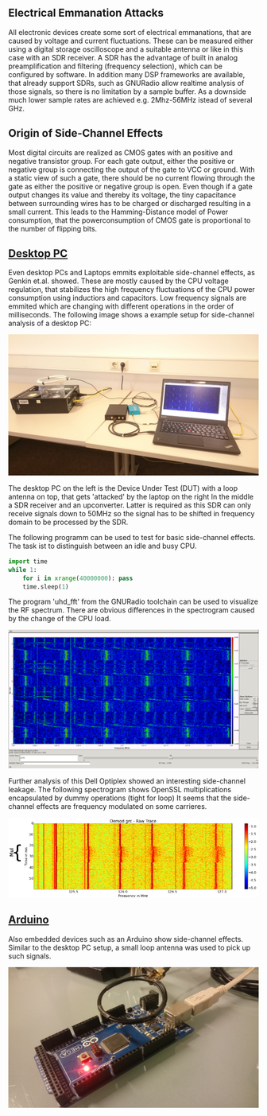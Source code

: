 ## Electrical Emmanation Attacks

All electronic devices create some sort of electrical emmanations, that are caused by voltage and current fluctuations.
These can be measured either using a digital storage oscilloscope and a suitable antenna or like in this case with an SDR receiver.
A SDR has the advantage of built in analog preamplification and filtering (frequency selection), which can be configured by software.
In addition many DSP frameworks are available, that already support SDRs, such as GNURadio allow realtime analysis of those signals, so there is no limitation by a sample buffer.
As a downside much lower sample rates are achieved e.g. 2Mhz-56MHz istead of several GHz.

## Origin of Side-Channel Effects

Most digital circuits are realized as CMOS gates with an positive and negative transistor group.
For each gate output, either the positive or negative group is connecting the output of the gate to VCC or ground.
With a static view of such a gate, there should be no current flowing through the gate as either the positive or negative group is open.
Even though if a gate output changes its value and thereby its voltage, the tiny capacitance between surrounding wires has to be charged or discharged resulting in a small current.
This leads to the Hamming-Distance model of Power consumption, that the powerconsumption of CMOS gate is proportional to the number of flipping bits.


## [Desktop PC](sca/openssl.md)

Even desktop PCs and Laptops emmits exploitable side-channel effects, as Genkin et.al. showed.
These are mostly caused by the CPU voltage regulation, that stabilizes the high frequency fluctuations of the CPU power consumption using inductiors and capacitors.
Low frequency signals are emmited which are changing with different operations in the order of milliseconds.
The following image shows a example setup for side-channel analysis of a desktop PC:

![alt tag](images/setup-pc.jpg)

The desktop PC on the left is the Device Under Test (DUT) with a loop antenna on top, that gets 'attacked' by the laptop on the right
In the middle a SDR receiver and an upconverter.
Latter is required as this SDR can only receive signals down to 50MHz so the signal has to be shifted in frequency domain to be processed by the SDR.

The following programm can be used to test for basic side-channel effects.
The task ist to distinguish between an idle and busy CPU.

```python
import time
while 1:
    for i in xrange(40000000): pass
    time.sleep(1)
```
The program 'uhd_fft' from the GNURadio toolchain can be used to visualize the RF spectrum.
There are obvious differences in the spectrogram caused by the change of the CPU load.

![alt tag](images/idle-busy.jpg)

Further analysis of this Dell Optiplex showed an interesting side-channel leakage.
The following spectrogram shows OpenSSL multiplications encapsulated by dummy operations (tight for loop)
It seems that the side-channel effects are frequency modulated on some carrieres.

![alt tag](images/dell-mul-raw.jpg)

## [Arduino](arduino.md)

Also embedded devices such as an Arduino show side-channel effects.
Similar to the desktop PC setup, a small loop antenna was used to pick up such signals.

![alt tag](images/setup-arduino.jpg)
